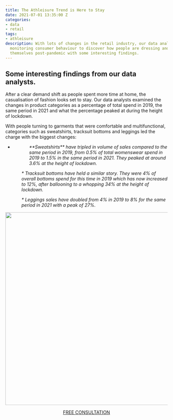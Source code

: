 ```yaml
---
title: The Athleisure Trend is Here to Stay
date: 2021-07-01 13:35:00 Z
categories:
- data
- retail
tags:
- athleisure
description: With lots of changes in the retail industry, our data analysts have been
  monitoring consumer behaviour to discover how people are dressing and expressing
  themselves post-pandemic with some interesting findings.
---
```


## Some interesting findings from our data analysts.

After a clear demand shift as people spent more time at home, the casualisation of fashion looks set to stay. Our data analysts examined the changes in product categories as a percentage of total spend in 2019, the same period in 2021 and what the percentage peaked at during the height of lockdown. 

With people turning to garments that were comfortable and multifunctional, categories such as sweatshirts, tracksuit bottoms and leggings led the charge with the biggest changes:

* <p style="padding-left: 50px; font-style: italic;"> **Sweatshirts** have tripled in volume of sales compared to the same period in 2019, from 0.5% of total womenswear spend in 2019 to 1.5% in the same period in 2021. They peaked at around 3.6% at the height of lockdown.</p>
<p style="padding-left: 50px; font-style: italic;"> * Tracksuit bottoms have held a similar story. They were 4% of overall bottoms spend for this time in 2019 which has now increased to 12%, after ballooning to a whopping 34% at the height of lockdown.</p>
<p style="padding-left: 50px; font-style: italic;"> * Leggings sales have doubled from 4% in 2019 to 8% for the same period in 2021 with a peak of 27%.</p>

<p style="text-align:center"><img style="margin-left: 0px; width: 600px;" src ="/uploads/Comfort%20Clothing.JPG"/></p>

<p style="text-align:center"><a href="/contact/" class="button button-primary">FREE CONSULTATION</a></p>